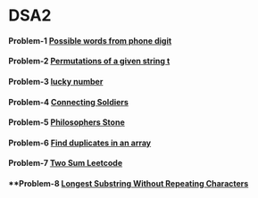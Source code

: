 # DSA2

#### Problem-1 [Possible words from phone digit](https://practice.geeksforgeeks.org/problems/possible-words-from-phone-digits-1587115620/1)
#### Problem-2 [Permutations of a given string t](https://practice.geeksforgeeks.org/problems/permutations-of-a-given-string2041/1/?page=1&category[]=Recursion&sortBy=submissions)
#### Problem-3 [lucky number ](https://practice.geeksforgeeks.org/problems/lucky-numbers2911/1/?page=1&category[]=Recursion&sortBy=submissions)
#### Problem-4 [Connecting Soldiers](https://www.codechef.com/problems/NOKIA)
#### Problem-5 [Philosophers Stone](https://www.codechef.com/problems/ALORA1)
#### Problem-6 [Find duplicates in an array](https://practice.geeksforgeeks.org/problems/find-duplicates-in-an-array/1/?category[]=Arrays&category[]=Arrays&company[]=Amazon&company[]=Amazon&problemType=functional&difficulty[]=0&difficulty[]=1&page=1&sortBy=submissions&query=category[]Arrayscompany[]AmazonproblemTypefunctionaldifficulty[]0difficulty[]1page1sortBysubmissionscompany[]Amazoncategory[]Arrays)

#### Problem-7 [Two Sum Leetcode](https://leetcode.com/problems/add-two-numbers)

#### **Problem-8 [Longest Substring Without Repeating Characters](https://leetcode.com/problems/longest-substring-without-repeating-characters/)



